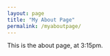 ```yaml
---
layout: page
title: "My About Page"
permalink: /myaboutpage/
---
```

This is the about page, at 3:15pm.

